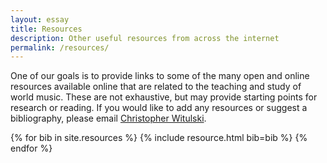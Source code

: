 ```yaml
---
layout: essay
title: Resources
description: Other useful resources from across the internet
permalink: /resources/
---
```


One of our goals is to provide links to some of the many open and online resources available online that are related to the teaching and study of world music. These are not exhaustive, but may provide starting points for research or reading. If you would like to add any resources or suggest a bibliography, please email [Christopher Witulski][email].

{% for bib in site.resources %}
{% include resource.html bib=bib %}
{% endfor %}

[email]: mailto:cwituls@bgsu.edu
